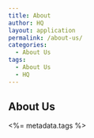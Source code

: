 ```yaml
---
title: About
author: HQ
layout: application
permalink: /about-us/
categories:
  - About Us
tags:
  - About Us
  - HQ
---
```

About Us
---------------
<%= metadata.tags %>